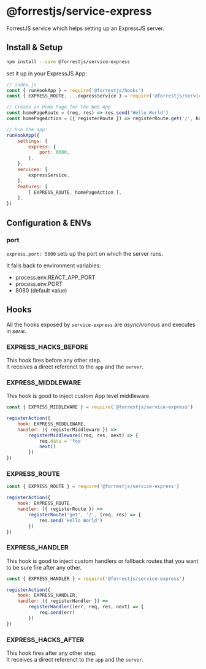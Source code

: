 # @forrestjs/service-express

ForrestJS service which helps setting up an ExpressJS server.

## Install & Setup

```bash
npm install --save @forrestjs/service-express
```

set it up in your ExpressJS App:

```js
// index.js
const { runHookApp } = require('@forrestjs/hooks')
const { EXPRESS_ROUTE, ...expressService } = require('@forrestjs/service-express')

// Create an Home Page for the Web App
const homePageRoute = (req, res) => res.send('Hello World')
const homePageAction = ({ registerRoute }) => registerRoute.get('/', homePageRoute)

// Run the app:
runHookApp({
    settings: {
        express: {
            port: 8080,
        },
    },
    services: [
        expressService,
    ],
    features: [
        [ EXPRESS_ROUTE, homePageAction ],
    ],
})
```

## Configuration & ENVs

### port

`express.port: 5000` sets up the port on which the server runs.

It falls back to environment variables:

- process.env.REACT_APP_PORT
- process.env.PORT
- 8080 (default value)

## Hooks

All the hooks exposed by `service-express` are _asynchronous_ and executes in _serie_.

### EXPRESS_HACKS_BEFORE

This hook fires before any other step.<br>
It receives a direct referenct to the `app` and the `server`.

### EXPRESS_MIDDLEWARE

This hook is good to inject custom App level middleware.

```js
const { EXPRESS_MIDDLEWARE } = require('@forrestjs/service-express')

registerAction({
    hook: EXPRESS_MIDDLEWARE,
    handler: ({ registerMiddleware }) =>
        registerMiddleware((req, res, next) => {
            req.data = 'foo'
            next()
        })
})
```

### EXPRESS_ROUTE

```js
const { EXPRESS_ROUTE } = require('@forrestjs/service-express')

registerAction({
    hook: EXPRESS_ROUTE,
    handler: ({ registerRoute }) =>
        registerRoute('get', '/', (req, res) => {
            res.send('Hello World')
        })
})
```

### EXPRESS_HANDLER

This hook is good to inject custom handlers or fallback routes that you
want to be sure fire after any other.

```js
const { EXPRESS_HANDLER } = require('@forrestjs/service-express')

registerAction({
    hook: EXPRESS_HANDLER,
    handler: ({ registerHandler }) =>
        registerHandler((err, req, res, next) => {
            req.send(err)
        })
})
```

### EXPRESS_HACKS_AFTER

This hook fires after any other step.<br>
It receives a direct referenct to the `app` and the `server`.
